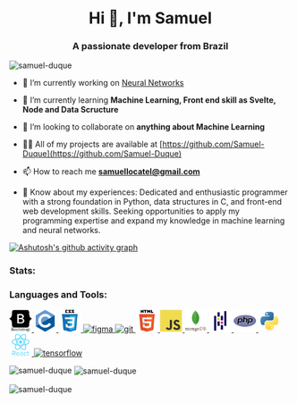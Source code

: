 <h1 align="center">Hi 👋, I'm Samuel</h1>
<h3 align="center">A passionate developer from Brazil</h3>

<p align="left"> <img src="https://komarev.com/ghpvc/?username=samuel-duque&label=Profile%20views&color=0e75b6&style=flat" alt="samuel-duque" /> </p>

- 🔭 I’m currently working on [Neural Networks](https://github.com/Samuel-Duque/NeuralNetwork-Practice)

- 🌱 I’m currently learning **Machine Learning, Front end skill as Svelte, Node and Data Scructure**

- 👯 I’m looking to collaborate on **anything about Machine Learning**

- 👨‍💻 All of my projects are available at [https://github.com/Samuel-Duque](https://github.com/Samuel-Duque)

- 📫 How to reach me **samuellocatel@gmail.com**

- 📄 Know about my experiences: Dedicated and enthusiastic programmer with a strong foundation in Python, data structures in C, and front-end web development skills. Seeking opportunities to apply my programming expertise and expand my knowledge in machine learning and neural networks.

[![Ashutosh's github activity graph](https://github-readme-activity-graph.vercel.app/graph?username=Samuel-Duque&theme=github-compact)](https://github.com/ashutosh00710/github-readme-activity-graph)
<h3 align="left">Stats:</h3>

<p align="left">
</p>

<h3 align="left">Languages and Tools:</h3>
<p align="left"> <a href="https://getbootstrap.com" target="_blank" rel="noreferrer"> <img src="https://raw.githubusercontent.com/devicons/devicon/master/icons/bootstrap/bootstrap-plain-wordmark.svg" alt="bootstrap" width="40" height="40"/> </a> <a href="https://www.cprogramming.com/" target="_blank" rel="noreferrer"> <img src="https://raw.githubusercontent.com/devicons/devicon/master/icons/c/c-original.svg" alt="c" width="40" height="40"/> </a> <a href="https://www.w3schools.com/css/" target="_blank" rel="noreferrer"> <img src="https://raw.githubusercontent.com/devicons/devicon/master/icons/css3/css3-original-wordmark.svg" alt="css3" width="40" height="40"/> </a> <a href="https://www.figma.com/" target="_blank" rel="noreferrer"> <img src="https://www.vectorlogo.zone/logos/figma/figma-icon.svg" alt="figma" width="40" height="40"/> </a> <a href="https://git-scm.com/" target="_blank" rel="noreferrer"> <img src="https://www.vectorlogo.zone/logos/git-scm/git-scm-icon.svg" alt="git" width="40" height="40"/> </a> <a href="https://www.w3.org/html/" target="_blank" rel="noreferrer"> <img src="https://raw.githubusercontent.com/devicons/devicon/master/icons/html5/html5-original-wordmark.svg" alt="html5" width="40" height="40"/> </a> <a href="https://developer.mozilla.org/en-US/docs/Web/JavaScript" target="_blank" rel="noreferrer"> <img src="https://raw.githubusercontent.com/devicons/devicon/master/icons/javascript/javascript-original.svg" alt="javascript" width="40" height="40"/> </a> <a href="https://www.mongodb.com/" target="_blank" rel="noreferrer"> <img src="https://raw.githubusercontent.com/devicons/devicon/master/icons/mongodb/mongodb-original-wordmark.svg" alt="mongodb" width="40" height="40"/> </a> <a href="https://pandas.pydata.org/" target="_blank" rel="noreferrer"> <img src="https://raw.githubusercontent.com/devicons/devicon/2ae2a900d2f041da66e950e4d48052658d850630/icons/pandas/pandas-original.svg" alt="pandas" width="40" height="40"/> </a> <a href="https://www.php.net" target="_blank" rel="noreferrer"> <img src="https://raw.githubusercontent.com/devicons/devicon/master/icons/php/php-original.svg" alt="php" width="40" height="40"/> </a> <a href="https://www.python.org" target="_blank" rel="noreferrer"> <img src="https://raw.githubusercontent.com/devicons/devicon/master/icons/python/python-original.svg" alt="python" width="40" height="40"/> </a> <a href="https://reactjs.org/" target="_blank" rel="noreferrer"> <img src="https://raw.githubusercontent.com/devicons/devicon/master/icons/react/react-original-wordmark.svg" alt="react" width="40" height="40"/> </a> <a href="https://www.tensorflow.org" target="_blank" rel="noreferrer"> <img src="https://www.vectorlogo.zone/logos/tensorflow/tensorflow-icon.svg" alt="tensorflow" width="40" height="40"/> </a> </p>

<p><img align="left" src="https://github-readme-stats.vercel.app/api/top-langs?username=samuel-duque&show_icons=true&locale=en&layout=compact" alt="samuel-duque" /></p>

<p>&nbsp;<img align="center" src="https://github-readme-stats.vercel.app/api?username=samuel-duque&show_icons=true&locale=en" alt="samuel-duque" /></p>

<p><img align="center" src="https://github-readme-streak-stats.herokuapp.com/?user=samuel-duque&theme=default" alt="samuel-duque" /></p>
